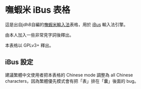 嘸蝦米 iBus 表格
================
這是出自jdh8自編的[嘸蝦米輸入法][liu]表格，用於 [iBus][ibus] 輸入法引擎。

由本人加入一些非常見字詞後釋出。

本表格以 GPLv3+ 釋出。

iBus 設定
---------

建議繁體中文使用者把本表格的 Chinese mode 調整為 all Chinese characters，因為繁體優先模式會有把「表」排在「囊」後面的 bug。

[ibus]: https://github.com/ibus/ibus
[liu]: https://boshiamy.com/
